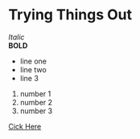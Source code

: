 # **Trying Things Out**

*Italic*  
**BOLD**



- line one  
- line two  
- line 3  

1. number 1  
2. number 2  
3. number 3

[Cick Here](https:google.com)


